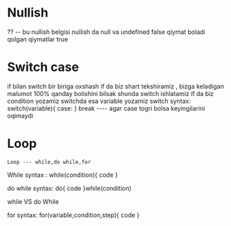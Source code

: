 # Nullish

?? -- bu nullish belgisi
nullish da null va undefined false qiymat boladi qolgan qiymatlar true

# Switch case

if bilan switch bir biriga oxshash
if da biz shart tekshiramiz , bizga keladigan malumot 100% qanday bolishini bilsak shunda switch ishlatamiz
if da biz condition yozamiz switchda esa variable yozamiz
switch syntax:
switch(variable){
case:
}
break ---- agar case togri bolsa keyingilarini oqimaydi

# Loop

    Loop --- while,do while,for

While syntax :
while(condition){
code
}

do while syntax:
do{
code
}while(condition)

while VS do While

for syntax:
for(variable,condition,step){
code
}
